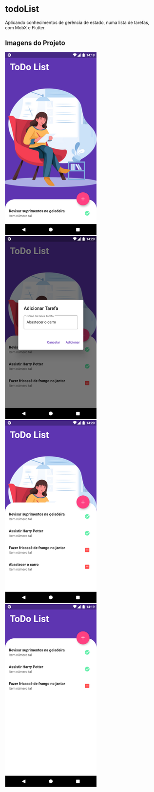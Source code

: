 # todoList
Aplicando conhecimentos de gerência de estado, numa lista de tarefas, com MobX e Flutter.


## Imagens do Projeto

<img src="https://github.com/yuriboeira11tx/todoList/blob/main/screenshot-1.png" width="300" heigth="400"/>

<img src="https://github.com/yuriboeira11tx/todoList/blob/main/screenshot-4.png" width="300" heigth="400"/>

<img src="https://github.com/yuriboeira11tx/todoList/blob/main/screenshot-3.png" width="300" heigth="400"/>

<img src="https://github.com/yuriboeira11tx/todoList/blob/main/screenshot-2.png" width="300" heigth="400"/>
